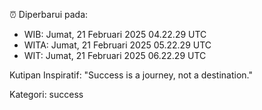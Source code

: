 ⏰ Diperbarui pada:
- WIB: Jumat, 21 Februari 2025 04.22.29 UTC
- WITA: Jumat, 21 Februari 2025 05.22.29 UTC
- WIT: Jumat, 21 Februari 2025 06.22.29 UTC

Kutipan Inspiratif:
"Success is a journey, not a destination."


Kategori: success

